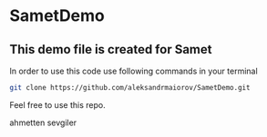 # SametDemo

## This demo file is created for Samet

In order to use this code use following commands in your terminal 

```sh 
git clone https://github.com/aleksandrmaiorov/SametDemo.git
```

Feel free to use this repo.

ahmetten sevgiler
